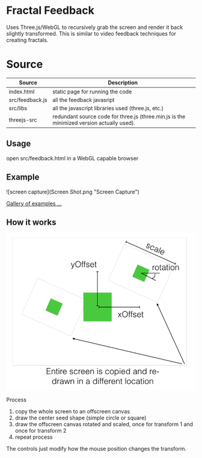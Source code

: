 # Fractal Feedback

Uses Three.js/WebGL to recursively grab the screen and render it back slightly transformed. This is similar to video feedback techniques for creating fractals.


# Source

|    Source     |    Description        | 
| ------------- |-------------| 
| index.html       | static page for running the code | 
| src/feedback.js  | all the feedback javasript        | 
| src/libs         | all the javascript libraries used (three.js, etc.)    |   
| threejs-src | redundant source code for three.js (three.min.js is the minimized version actually used). |



## Usage

open src/feedback.html in a WebGL capable browser

## Example

![screen capture](Screen Shot.png "Screen Capture")

[Gallery of examples ...](gallery/gallery.md)

## How it works

![diagram](diagram.png "Diagram")

Process
  1. copy the whole screen to an offscreen canvas
  2. draw the center seed shape (simple circle or square)
  3. draw the offscreen canvas rotated and scaled, once for transform 1 and once for transform 2
  4. repeat process

The controls just modify how the mouse position changes the transform.
